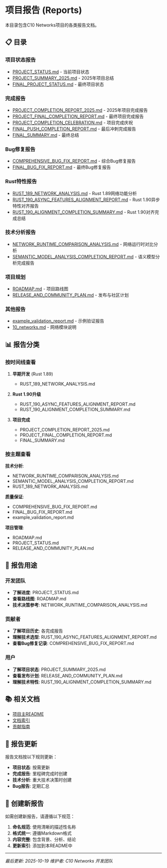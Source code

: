 # 项目报告 (Reports)

本目录包含C10 Networks项目的各类报告文档。

## 📋 目录

### 项目状态报告

- [PROJECT_STATUS.md](PROJECT_STATUS.md) - 当前项目状态
- [PROJECT_SUMMARY_2025.md](PROJECT_SUMMARY_2025.md) - 2025年项目总结
- [FINAL_PROJECT_STATUS.md](FINAL_PROJECT_STATUS.md) - 最终项目状态

### 完成报告

- [PROJECT_COMPLETION_REPORT_2025.md](PROJECT_COMPLETION_REPORT_2025.md) - 2025年项目完成报告
- [PROJECT_FINAL_COMPLETION_REPORT.md](PROJECT_FINAL_COMPLETION_REPORT.md) - 最终项目完成报告
- [PROJECT_COMPLETION_CELEBRATION.md](PROJECT_COMPLETION_CELEBRATION.md) - 项目完成庆祝
- [FINAL_PUSH_COMPLETION_REPORT.md](FINAL_PUSH_COMPLETION_REPORT.md) - 最后冲刺完成报告
- [FINAL_SUMMARY.md](FINAL_SUMMARY.md) - 最终总结

### Bug修复报告

- [COMPREHENSIVE_BUG_FIX_REPORT.md](COMPREHENSIVE_BUG_FIX_REPORT.md) - 综合Bug修复报告
- [FINAL_BUG_FIX_REPORT.md](FINAL_BUG_FIX_REPORT.md) - 最终Bug修复报告

### Rust特性报告

- [RUST_189_NETWORK_ANALYSIS.md](RUST_189_NETWORK_ANALYSIS.md) - Rust 1.89网络功能分析
- [RUST_190_ASYNC_FEATURES_ALIGNMENT_REPORT.md](RUST_190_ASYNC_FEATURES_ALIGNMENT_REPORT.md) - Rust 1.90异步特性对齐报告
- [RUST_190_ALIGNMENT_COMPLETION_SUMMARY.md](RUST_190_ALIGNMENT_COMPLETION_SUMMARY.md) - Rust 1.90对齐完成总结

### 技术分析报告

- [NETWORK_RUNTIME_COMPARISON_ANALYSIS.md](NETWORK_RUNTIME_COMPARISON_ANALYSIS.md) - 网络运行时对比分析
- [SEMANTIC_MODEL_ANALYSIS_COMPLETION_REPORT.md](SEMANTIC_MODEL_ANALYSIS_COMPLETION_REPORT.md) - 语义模型分析完成报告

### 项目规划

- [ROADMAP.md](ROADMAP.md) - 项目路线图
- [RELEASE_AND_COMMUNITY_PLAN.md](RELEASE_AND_COMMUNITY_PLAN.md) - 发布与社区计划

### 其他报告

- [example_validation_report.md](example_validation_report.md) - 示例验证报告
- [10_networks.md](10_networks.md) - 网络模块说明

## 📊 报告分类

### 按时间线查看

1. **早期开发** (Rust 1.89)
   - RUST_189_NETWORK_ANALYSIS.md

2. **Rust 1.90升级**
   - RUST_190_ASYNC_FEATURES_ALIGNMENT_REPORT.md
   - RUST_190_ALIGNMENT_COMPLETION_SUMMARY.md

3. **项目完成**
   - PROJECT_COMPLETION_REPORT_2025.md
   - PROJECT_FINAL_COMPLETION_REPORT.md
   - FINAL_SUMMARY.md

### 按主题查看

**技术分析**:

- NETWORK_RUNTIME_COMPARISON_ANALYSIS.md
- SEMANTIC_MODEL_ANALYSIS_COMPLETION_REPORT.md
- RUST_189_NETWORK_ANALYSIS.md

**质量保证**:

- COMPREHENSIVE_BUG_FIX_REPORT.md
- FINAL_BUG_FIX_REPORT.md
- example_validation_report.md

**项目管理**:

- ROADMAP.md
- PROJECT_STATUS.md
- RELEASE_AND_COMMUNITY_PLAN.md

## 🎯 报告用途

### 开发团队

- **了解进度**: PROJECT_STATUS.md
- **查看路线图**: ROADMAP.md
- **技术决策参考**: NETWORK_RUNTIME_COMPARISON_ANALYSIS.md

### 贡献者

- **了解项目历史**: 各完成报告
- **理解技术选型**: RUST_190_ASYNC_FEATURES_ALIGNMENT_REPORT.md
- **查看Bug修复记录**: COMPREHENSIVE_BUG_FIX_REPORT.md

### 用户

- **了解项目状态**: PROJECT_SUMMARY_2025.md
- **查看发布计划**: RELEASE_AND_COMMUNITY_PLAN.md
- **理解技术特性**: RUST_190_ALIGNMENT_COMPLETION_SUMMARY.md

## 📚 相关文档

- [项目主README](../README.md)
- [文档索引](../docs/00_MASTER_INDEX.md)
- [贡献指南](../CONTRIBUTING.md)

## 🔄 报告更新

报告文档按以下规则更新：

- **项目状态**: 按需更新
- **完成报告**: 里程碑完成时创建
- **技术分析**: 重大技术决策时创建
- **Bug报告**: 定期汇总

## 📝 创建新报告

如需创建新报告，请遵循以下规范：

1. **命名规范**: 使用清晰的描述性名称
2. **格式统一**: 遵循Markdown格式
3. **内容完整**: 包含背景、分析、结论
4. **更新索引**: 添加到本README中

---

*最后更新: 2025-10-19*
*维护者: C10 Networks 开发团队*
